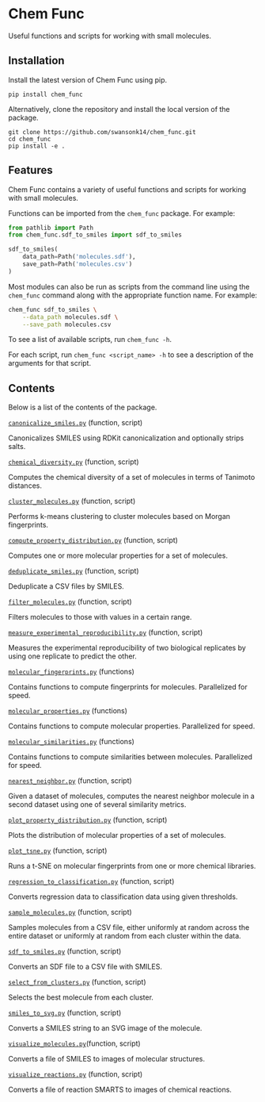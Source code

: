 # Chem Func

Useful functions and scripts for working with small molecules.

## Installation

Install the latest version of Chem Func using pip.
```
pip install chem_func
```

Alternatively, clone the repository and install the local version of the package.
```
git clone https://github.com/swansonk14/chem_func.git
cd chem_func
pip install -e .
```


## Features

Chem Func contains a variety of useful functions and scripts for working with small molecules.

Functions can be imported from the `chem_func` package. For example:
```python
from pathlib import Path
from chem_func.sdf_to_smiles import sdf_to_smiles

sdf_to_smiles(
    data_path=Path('molecules.sdf'),
    save_path=Path('molecules.csv')
)
```

Most modules can also be run as scripts from the command line using the `chem_func` command along with the appropriate function name. For example:
```bash
chem_func sdf_to_smiles \
    --data_path molecules.sdf \
    --save_path molecules.csv
```

To see a list of available scripts, run `chem_func -h`.

For each script, run `chem_func <script_name> -h` to see a description of the arguments for that script.


## Contents

Below is a list of the contents of the package.

[`canonicalize_smiles.py`](chem_func/canonicalize_smiles.py) (function, script)

Canonicalizes SMILES using RDKit canonicalization and optionally strips salts.

[`chemical_diversity.py`](chem_func/chemical_diversity.py) (function, script)

Computes the chemical diversity of a set of molecules in terms of Tanimoto distances.

[`cluster_molecules.py`](chem_func/cluster_molecules.py) (function, script)

Performs k-means clustering to cluster molecules based on Morgan fingerprints.

[`compute_property_distribution.py`](chem_func/compute_property_distribution.py) (function, script)

Computes one or more molecular properties for a set of molecules.

[`deduplicate_smiles.py`](chem_func/deduplicate_smiles.py) (function, script)

Deduplicate a CSV files by SMILES.

[`filter_molecules.py`](chem_func/filter_molecules.py) (function, script)

Filters molecules to those with values in a certain range.

[`measure_experimental_reproducibility.py`](chem_func/measure_experimental_reproducibility.py) (function, script)

Measures the experimental reproducibility of two biological replicates by using one replicate to predict the other.

[`molecular_fingerprints.py`](chem_func/molecular_fingerprints.py) (functions)

Contains functions to compute fingerprints for molecules. Parallelized for speed.

[`molecular_properties.py`](chem_func/molecular_properties.py) (functions)

Contains functions to compute molecular properties. Parallelized for speed.

[`molecular_similarities.py`](chem_func/molecular_similarities.py) (functions)

Contains functions to compute similarities between molecules. Parallelized for speed.

[`nearest_neighbor.py`](chem_func/nearest_neighbor.py) (function, script)

Given a dataset of molecules, computes the nearest neighbor molecule in a second dataset using one of several similarity metrics.

[`plot_property_distribution.py`](chem_func/plot_property_distribution.py) (function, script)

Plots the distribution of molecular properties of a set of molecules.

[`plot_tsne.py`](chem_func/plot_tsne.py) (function, script)

Runs a t-SNE on molecular fingerprints from one or more chemical libraries.

[`regression_to_classification.py`](chem_func/regression_to_classification.py) (function, script)

Converts regression data to classification data using given thresholds.

[`sample_molecules.py`](chem_func/sample_molecules.py) (function, script)

Samples molecules from a CSV file, either uniformly at random across the entire dataset or uniformly at random from each cluster within the data.

[`sdf_to_smiles.py`](chem_func/sdf_to_smiles.py) (function, script)

Converts an SDF file to a CSV file with SMILES.

[`select_from_clusters.py`](chem_func/select_from_clusters.py) (function, script)

Selects the best molecule from each cluster.

[`smiles_to_svg.py`](chem_func/smiles_to_svg.py) (function, script)

Converts a SMILES string to an SVG image of the molecule.

[`visualize_molecules.py`](chem_func/visualize_molecules.py)(function, script)

Converts a file of SMILES to images of molecular structures.

[`visualize_reactions.py`](chem_func/visualize_reactions.py) (function, script)

Converts a file of reaction SMARTS to images of chemical reactions.
